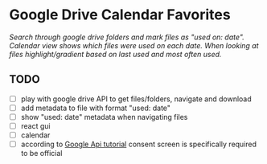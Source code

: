 # Google Drive Calendar Favorites
_Search through google drive folders and mark files as "used on: date". Calendar view shows which files were used on each date. When looking at files highlight/gradient based on last used and most often used._

## TODO

- [ ] play with google drive API to get files/folders, navigate and download
- [ ] add metadata to file with format "used: date"
- [ ] show "used: date" metadata when navigating files
- [ ] react gui
- [ ] calendar
- [ ] according to [Google Api tutorial](https://www.npmjs.com/package/googleapis#google-apis) consent screen is specifically required to be official
